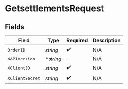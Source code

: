 # GetsettlementsRequest


## Fields

| Field              | Type               | Required           | Description        |
| ------------------ | ------------------ | ------------------ | ------------------ |
| `OrderID`          | *string*           | :heavy_check_mark: | N/A                |
| `XAPIVersion`      | **string*          | :heavy_minus_sign: | N/A                |
| `XClientID`        | *string*           | :heavy_check_mark: | N/A                |
| `XClientSecret`    | *string*           | :heavy_check_mark: | N/A                |
